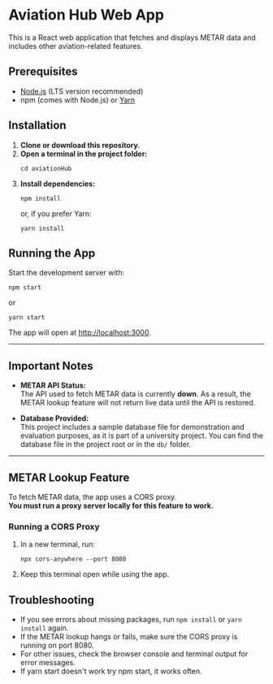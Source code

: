 # Aviation Hub Web App

This is a React web application that fetches and displays METAR data and includes other aviation-related features.

## Prerequisites

- [Node.js](https://nodejs.org/) (LTS version recommended)
- npm (comes with Node.js) or [Yarn](https://yarnpkg.com/)

## Installation

1. **Clone or download this repository.**
2. **Open a terminal in the project folder:**
   ```
   cd aviationHub
   ```
3. **Install dependencies:**
   ```
   npm install
   ```
   or, if you prefer Yarn:
   ```
   yarn install
   ```

## Running the App

Start the development server with:

```
npm start
```
or
```
yarn start
```

The app will open at [http://localhost:3000](http://localhost:3000).

---

## Important Notes

- **METAR API Status:**  
  The API used to fetch METAR data is currently **down**. As a result, the METAR lookup feature will not return live data until the API is restored.

- **Database Provided:**  
  This project includes a sample database file for demonstration and evaluation purposes, as it is part of a university project. You can find the database file in the project root or in the `db/` folder.

---

## METAR Lookup Feature

To fetch METAR data, the app uses a CORS proxy.  
**You must run a proxy server locally for this feature to work.**

### Running a CORS Proxy

1. In a new terminal, run:
   ```
   npx cors-anywhere --port 8080
   ```
2. Keep this terminal open while using the app.

## Troubleshooting

- If you see errors about missing packages, run `npm install` or `yarn install` again.
- If the METAR lookup hangs or fails, make sure the CORS proxy is running on port 8080.
- For other issues, check the browser console and terminal output for error messages.
- If yarn start doesn't work try npm start, it works often.

